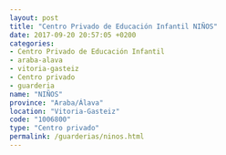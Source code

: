 ```yaml
---
layout: post
title: "Centro Privado de Educación Infantil NIÑOS"
date: 2017-09-20 20:57:05 +0200
categories:
- Centro Privado de Educación Infantil
- araba-alava
- vitoria-gasteiz
- Centro privado
- guarderia
name: "NIÑOS"
province: "Araba/Álava"
location: "Vitoria-Gasteiz"
code: "1006800"
type: "Centro privado"
permalink: /guarderias/ninos.html
---
```

